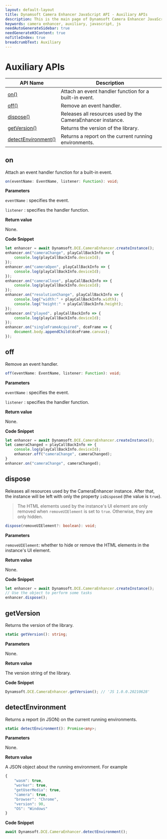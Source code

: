 ```yaml
---
layout: default-layout
title: Dynamsoft Camera Enhancer JavaScript API - Auxiliary APIs
description: This is the main page of Dynamsoft Camera Enhancer JavaScript SDK Auxiliary.
keywords: camera enhancer, auxiliary, javascript, js
needAutoGenerateSidebar: true
needGenerateH3Content: true
noTitleIndex: true
breadcrumbText: Auxiliary
---
```


# Auxiliary APIs

| API Name | Description |
|---|---|
| [on()](#on) | Attach an event handler function for a built-in event. |
| [off()](#off) | Remove an event handler. |
| [dispose()](#dispose) | Releases all resources used by the CameraEnhancer instance. |
| [getVersion()](#getversion) | Returns the version of the library. |
| [detectEnvironment()](#detectenvironment) | Returns a report on the current running environments. |

## on

Attach an event handler function for a built-in event.

```typescript
on(eventName: EventName, listener: Function): void;
```

**Parameters**

`eventName` : specifies the event.

`listener` : specifies the handler function.

**Return value**

None.

**Code Snippet**

```js
let enhancer = await Dynamsoft.DCE.CameraEnhancer.createInstance();
enhancer.on("cameraChange", playCallBackInfo => {
    console.log(playCallBackInfo.deviceId);
});
enhancer.on("cameraOpen", playCallBackInfo => {
    console.log(playCallBackInfo.deviceId);
});
enhancer.on("cameraClose", playCallBackInfo => {
    console.log(playCallBackInfo.deviceId);
});
enhancer.on("resolutionChange", playCallBackInfo => {
    console.log("width:" + playCallBackInfo.width);
    console.log("height:" + playCallBackInfo.height);
});
enhancer.on("played", playCallBackInfo => {
    console.log(playCallBackInfo.deviceId);
});
enhancer.on("singleFrameAcquired", dceFrame => {
    document.body.appendChild(dceFrame.canvas);
});
```

## off

Remove an event handler.

```typescript
off(eventName: EventName, listener: Function): void;
```

**Parameters**

`eventName` : specifies the event.

`listener` : specifies the handler function.

**Return value**

None.

**Code Snippet**

```js
let enhancer = await Dynamsoft.DCE.CameraEnhancer.createInstance();
let cameraChanged = playCallBackInfo => {
    console.log(playCallBackInfo.deviceId);
    enhancer.off("cameraChange", cameraChanged);
}
enhancer.on("cameraChange", cameraChanged);
```

## dispose

Releases all resources used by the CameraEnhancer instance. After that, the instance will be left with only the property `isDisposed` (the value is `true`).

> The HTML elements used by the instance's UI element are only removed when `removeUIElement` is set to `true`. Otherwise, they are only hidden.

```typescript
dispose(removeUIElement?: boolean): void;
```

**Parameters**

`removeUIElement`: whether to hide or remove the HTML elements in the instance's UI element.

**Return value**

None.

**Code Snippet**

```js
let enhancer = await Dynamsoft.DCE.CameraEnhancer.createInstance();
// Use the object to perform some tasks
enhancer.dispose();
```

## getVersion

Returns the version of the library.

```typescript
static getVersion(): string;
```

**Parameters**

None.

**Return value**

The version string of the library.

**Code Snippet**

```js
Dynamsoft.DCE.CameraEnhancer.getVersion(); // 'JS 1.0.0.20210628'
```

## detectEnvironment

Returns a report (in JSON) on the current running environments.

```typescript
static detectEnvironment(): Promise<any>;
```

**Parameters**

None.

**Return value**

A JSON object about the running environment. For example

```js
{
    "wasm": true,
    "worker": true,
    "getUserMedia": true,
    "camera": true,
    "browser": "Chrome",
    "version": 90,
    "OS": "Windows"
}
```

**Code Snippet**

```js
await Dynamsoft.DCE.CameraEnhancer.detectEnvironment();
```

